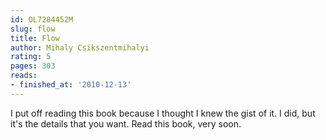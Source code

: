 ```yaml
---
id: OL7284452M
slug: flow
title: Flow
author: Mihaly Csikszentmihalyi
rating: 5
pages: 303
reads:
- finished_at: '2010-12-13'
---
```

I put off reading this book because I thought I knew the gist of it. I did, but it's the details that you want. Read this book, very soon.
